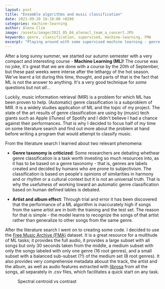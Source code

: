 ```yaml
---
layout: post
title: "Ensemble algorithms and music classification"
date: 2021-09-20 18:10:00 +0200
categories: machine-learning
author: Alena Clim
image: /assets/image/2021_05_04_alenacl_team_a_concert.JPG
keywords: genre, classification, supervised, machine-learning, FMA
excerpt: "Playing around with some supervised machine learning - genre classification is __hard__!"
---
```


After a long sunny summer, we started our autumn semester with a very compact and interesting course - __Machine Learning (ML)__! The course was no joke, it's great that we are done with a course by the 20th of September, but these past weeks were interse after the lethargy of the hot season. We've learnt a lot during this time, thought, and parts of that is the fact that ML is not the answer to anything. It's a very good technique for _some_ questions but not _all_... 

Luckily, music information retrieval (MIR) is a problem for which ML has been proven to help. (Automatic) genre classification is a subproblem of MIR. It is a widely studies application of ML and the topic of my project. The state of the art results of genre classification are using by (music) tech giants such as Apple (iTunes) of Spotify and I didn't believe I had a chance against their performances. That is why I decided to focus half of my time on some literature search and find out more about the problem at hand before writing a program that would attempt to classify music. 

From the literature search I learned about two relevant phenomena:

- __Genre taxonomy is criticized__: Some researchers are debating whethear genre classification is a task worth investing so much resources into, as it has to be based on a genre taxonomy - that is, genres are labels created and decided by humans who are prone to subjectivism. The classification is based on people's opinions of similarities in harmony and or rhythm or a cultural context but it is not an universal truth. That is why the usefulness of working toward an automatic genre classification based on human defined lables is debated. 

- __Artist and album effect__: Through trial and error it has been discovered that the performance of a ML algorithm is inaccurately high if songs from the same artist are in both the training and the test set. The reason for that is simple - the model learns to recognize the songs of that artist rather than generalize to other songs from the same genre. 

After the literature search I went on to creating some code. I decided to use the [Free Music Archive (FMA)]() dataset. It is a great resource for a multitude of ML tasks; it provides the full audio, it provides a large subset with all songs but only 30 seconds taken from the middle, a medium subset with only the songs labeled with only one genre (16 root genres), and a small subset with a balanced sub-subset (?!) of the medium set (8 root genres). It also provides very comprehensie metadata abouut the track, the artist and the album, as well as audio features extracted with [librosa]() from all the songs, all separately in .csv files, which facilitates a quick start on any task. 



<figure style="float: auto">
   <img src="/assets/image/2021_05_04_alena_small_fma_cent_contrast.jpg" alt="" title="Spectral centroid vs contrast on the small FMA" width=auto/> <figcaption>Spectral centroid vs contrast</figcaption>
</figure>